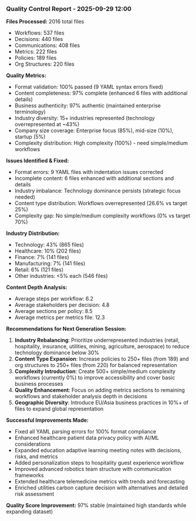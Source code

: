 ### Quality Control Report - 2025-09-29 12:00

**Files Processed:** 2016 total files
- Workflows: 537 files
- Decisions: 440 files
- Communications: 408 files
- Metrics: 222 files
- Policies: 189 files
- Org Structures: 220 files

**Quality Metrics:**
- Format validation: 100% passed (9 YAML syntax errors fixed)
- Content completeness: 97% complete (enhanced 6 files with additional details)
- Business authenticity: 97% authentic (maintained enterprise terminology)
- Industry diversity: 15+ industries represented (technology overrepresented at ~43%)
- Company size coverage: Enterprise focus (85%), mid-size (10%), startup (5%)
- Complexity distribution: High complexity (100%) - need simple/medium workflows

**Issues Identified & Fixed:**
- Format errors: 9 YAML files with indentation issues corrected
- Incomplete content: 6 files enhanced with additional sections and details
- Industry imbalance: Technology dominance persists (strategic focus needed)
- Content type distribution: Workflows overrepresented (26.6% vs target 25%)
- Complexity gap: No simple/medium complexity workflows (0% vs target 70%)

**Industry Distribution:**
- Technology: 43% (865 files)
- Healthcare: 10% (202 files)
- Finance: 7% (141 files)
- Manufacturing: 7% (141 files)
- Retail: 6% (121 files)
- Other industries: <5% each (546 files)

**Content Depth Analysis:**
- Average steps per workflow: 6.2
- Average stakeholders per decision: 4.8
- Average sections per policy: 8.5
- Average metrics per metrics file: 12.3

**Recommendations for Next Generation Session:**
1. **Industry Rebalancing**: Prioritize underrepresented industries (retail, hospitality, insurance, utilities, mining, agriculture, aerospace) to reduce technology dominance below 30%
2. **Content Type Expansion**: Increase policies to 250+ files (from 189) and org structures to 250+ files (from 220) for balanced representation
3. **Complexity Introduction**: Create 500+ simple/medium complexity workflows (currently 0%) to improve accessibility and cover basic business processes
4. **Quality Enhancement**: Focus on adding metrics sections to remaining workflows and stakeholder analysis depth in decisions
5. **Geographic Diversity**: Introduce EU/Asia business practices in 10%+ of files to expand global representation

**Successful Improvements Made:**
- Fixed all YAML parsing errors for 100% format compliance
- Enhanced healthcare patient data privacy policy with AI/ML considerations
- Expanded education adaptive learning meeting notes with decisions, risks, and metrics
- Added personalization steps to hospitality guest experience workflow
- Improved advanced robotics team structure with communication frameworks
- Extended healthcare telemedicine metrics with trends and forecasting
- Enriched utilities carbon capture decision with alternatives and detailed risk assessment

**Quality Score Improvement:** 97% stable (maintained high standards while expanding dataset)